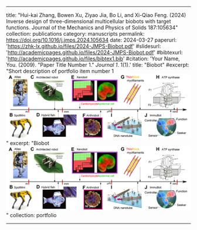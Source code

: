 ---

title: "Hui-kai Zhang, Bowen Xu, Ziyao Jia, Bo Li, and Xi-Qiao Feng. (2024) Inverse design of three-dimensional multicellular biobots with target functions. Journal of the Mechanics and Physics of Solids 187:105634"
collection: publications
category: manuscripts
permalink: https://doi.org/10.1016/j.jmps.2024.105634
date: 2024-03-27
paperurl: 'https://zhk-lx.github.io/files/2024-JMPS-Biobot.pdf'
#slidesurl: 'http://academicpages.github.io/files/2024-JMPS-Biobot.pdf'
#bibtexurl: 'http://academicpages.github.io/files/bibtex1.bib'
#citation: 'Your Name, You. (2009). &quot;Paper Title Number 1.&quot; <i>Journal 1</i>. 1(1).'
title: "Biobot"
#excerpt: "Short description of portfolio item number 1<br/><img src='/images/2024-JMPS-Biobot.png'>"
excerpt: "Biobot<br/><img src='/images/2024-JMPS-Biobot.png'>"
collection: portfolio

---